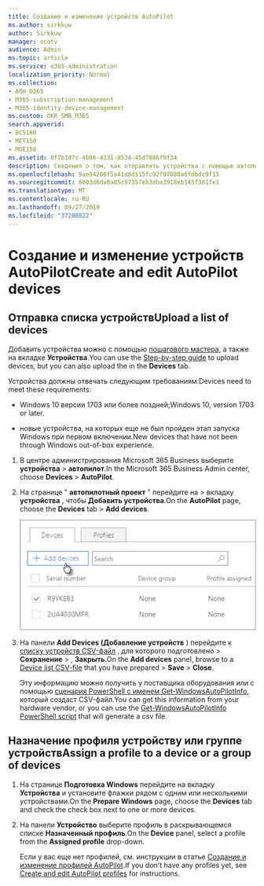 ```yaml
---
title: Создание и изменение устройств AutoPilot
ms.author: sirkkuw
author: Sirkkuw
manager: scotv
audience: Admin
ms.topic: article
ms.service: o365-administration
localization_priority: Normal
ms.collection:
- Adm_O365
- M365-subscription-management
- M365-identity-device-management
ms.custom: OKR_SMB_M365
search.appverid:
- BCS160
- MET150
- MOE150
ms.assetid: 0f7b1d7c-4086-4331-8534-45d7886f9f34
description: Сведения о том, как отправлять устройства с помощью автопилота в Microsoft 365 Business. Вы можете назначить профиль устройству или группе устройств.
ms.openlocfilehash: 9ae94266f5a41d8d115fc92f0f080a6fdbdc9f15
ms.sourcegitcommit: 6003d6da0a85c97357eb3dba3918eb145f381fe1
ms.translationtype: MT
ms.contentlocale: ru-RU
ms.lasthandoff: 09/27/2019
ms.locfileid: "37288022"
---
```

# <a name="create-and-edit-autopilot-devices"></a><span data-ttu-id="4bff2-104">Создание и изменение устройств AutoPilot</span><span class="sxs-lookup"><span data-stu-id="4bff2-104">Create and edit AutoPilot devices</span></span>

## <a name="upload-a-list-of-devices"></a><span data-ttu-id="4bff2-105">Отправка списка устройств</span><span class="sxs-lookup"><span data-stu-id="4bff2-105">Upload a list of devices</span></span>

<span data-ttu-id="4bff2-106">Добавить устройства можно с помощью [пошагового мастера](add-autopilot-devices-and-profile.md), а также на вкладке **Устройства**.</span><span class="sxs-lookup"><span data-stu-id="4bff2-106">You can use the [Step-by-step guide](add-autopilot-devices-and-profile.md) to upload devices, but you can also upload the in the **Devices** tab.</span></span> 
  
<span data-ttu-id="4bff2-107">Устройства должны отвечать следующим требованиям:</span><span class="sxs-lookup"><span data-stu-id="4bff2-107">Devices need to meet these requirements:</span></span>
  
- <span data-ttu-id="4bff2-108">Windows 10 версии 1703 или более поздней;</span><span class="sxs-lookup"><span data-stu-id="4bff2-108">Windows 10, version 1703 or later.</span></span>
    
- <span data-ttu-id="4bff2-109">новые устройства, на которых еще не был пройден этап запуска Windows при первом включении.</span><span class="sxs-lookup"><span data-stu-id="4bff2-109">New devices that have not been through Windows out-of-box experience.</span></span>

1. <span data-ttu-id="4bff2-110">В центре администрирования Microsoft 365 Business выберите **устройства** \> **автопилот**.</span><span class="sxs-lookup"><span data-stu-id="4bff2-110">In the Microsoft 365 Business Admin center, choose **Devices** \> **AutoPilot**.</span></span>
  
2. <span data-ttu-id="4bff2-111">На странице " **автопилотный проект** " перейдите на \> вкладку **устройства** , чтобы **Добавить устройства**.</span><span class="sxs-lookup"><span data-stu-id="4bff2-111">On the **AutoPilot** page, choose the **Devices** tab \> **Add devices**.</span></span>
    
    ![In the Devices tab, choose Add devices.](media/6ba81e22-c873-40ad-8a72-ce64d15ea6ba.png)
  
3. <span data-ttu-id="4bff2-113">На панели **Add Devices (Добавление устройств** ) перейдите к [списку устройств CSV-файл](https://support.office.com/article/932e3676-2491-49f0-9177-d893d2f5276e) , для которого подготовлено \> **Сохранение** \> , **Закрыть**.</span><span class="sxs-lookup"><span data-stu-id="4bff2-113">On the **Add devices** panel, browse to a [Device list CSV-file](https://support.office.com/article/932e3676-2491-49f0-9177-d893d2f5276e) that you have prepared \> **Save** \> **Close**.</span></span>
    
    <span data-ttu-id="4bff2-114">Эту информацию можно получить у поставщика оборудования или с помощью [сценария PowerShell с именем Get-WindowsAutoPilotInfo](https://www.powershellgallery.com/packages/Get-WindowsAutoPilotInfo), который создаст CSV-файл.</span><span class="sxs-lookup"><span data-stu-id="4bff2-114">You can get this information from your hardware vendor, or you can use the [Get-WindowsAutoPilotInfo PowerShell script](https://www.powershellgallery.com/packages/Get-WindowsAutoPilotInfo) that will generate a csv file.</span></span> 
    
## <a name="assign-a-profile-to-a-device-or-a-group-of-devices"></a><span data-ttu-id="4bff2-115">Назначение профиля устройству или группе устройств</span><span class="sxs-lookup"><span data-stu-id="4bff2-115">Assign a profile to a device or a group of devices</span></span>

1. <span data-ttu-id="4bff2-116">На странице **Подготовка Windows** перейдите на вкладку **Устройства** и установите флажки рядом с одним или несколькими устройствами.</span><span class="sxs-lookup"><span data-stu-id="4bff2-116">On the **Prepare Windows** page, choose the **Devices** tab and check the check box next to one or more devices.</span></span> 
    
2. <span data-ttu-id="4bff2-117">На панели **Устройство** выберите профиль в раскрывающемся списке **Назначенный профиль**.</span><span class="sxs-lookup"><span data-stu-id="4bff2-117">On the **Device** panel, select a profile from the **Assigned profile** drop-down.</span></span> 
    
    <span data-ttu-id="4bff2-118">Если у вас еще нет профилей, см. инструкции в статье [Создание и изменение профилей AutoPilot](create-and-edit-autopilot-profiles.md).</span><span class="sxs-lookup"><span data-stu-id="4bff2-118">If you don't have any profiles yet, see [Create and edit AutoPilot profiles](create-and-edit-autopilot-profiles.md) for instructions.</span></span> 
    
